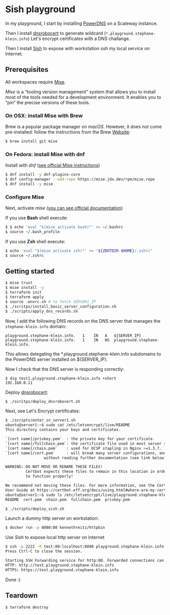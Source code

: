 # Sish playground

In my playground, I start by installing [PowerDNS](https://en.wikipedia.org/wiki/PowerDNS) on a Scaleway instance.

Then I install [dnsrobocert](https://dnsrobocert.readthedocs.io/) to generate wildcard (`*.playground.stephane-klein.info`) Let's encrypt certificates with a DNS challange.

Then I install [Sish](https://docs.ssi.sh/) to expose with workstation *ssh* my local service on Internet.

## Prerequisites

All workspaces require [Mise](https://mise.jdx.dev/).  

*Mise* is a “tooling version management” system that allows you to install most of the tools needed for a development environment.
It enables you to “pin” the precise versions of these tools.

### On OSX: install Mise with Brew

Brew is a popular package manager on *macOS*.
However, it does not come pre-installed: follow the instructions from the Brew [Website](https://brew.sh/index_fr):

```sh
$ brew install git mise
```

### On Fedora: install Mise with dnf

Install with *dnf* ([see official Mise instructions](https://mise.jdx.dev/installing-mise.html#dnf))

```sh
$ dnf install -y dnf-plugins-core
$ dnf config-manager --add-repo https://mise.jdx.dev/rpm/mise.repo
$ dnf install -y mise
```

### Configure Mise

Next, activate *mise* ([you can see official documentation](https://mise.jdx.dev/getting-started.html))

If you use **Bash** shell execute:

```sh
$ $ echo 'eval "$(mise activate bash)"' >> ~/.bashrc
$ source ~/.bash_profile
```

If you use **Zsh** shell execute:

```sh
$ echo 'eval "$(mise activate zsh)"' >> "${ZDOTDIR-$HOME}/.zshrc"
$ source ~/.zshrc
```

## Getting started

```sh
$ mise trust
$ mise install -y
$ terraform init
$ terraform apply
$ source .envrc.sh # to fetch SERVER1_IP
$ ./scritps/install_basic_server_configuration.sh
$ ./scripts/apply_dns_records.sh
```

Now, I add the following DNS records on the DNS server that manages the `stephane-klein.info` domain:

```
playground.stephane-klein.info.   1    IN   A   ${SERVER_IP}
playground.stephane-klein.info.   1    IN   NS  playground.stephane-klein.info.
```

This allows delegating the *.playground.stephane-klein.info subdomains to the PowerDNS server installed on ${SERVER_IP}.

Now I check that the DNS server is responding correctly:

```
$ dig test1.playground.stephane-klein.info +short
192.168.0.11
```

Deploy [dnsrobocert](https://dnsrobocert.readthedocs.io/):

```sh
$ ./scritps/deploy_dnsrobocert.sh
```

Next, see Let's Encrypt certificates:

```sh
$ ./scripts/enter_in_server1.sh
ubuntu@server1:~$ sudo cat /etc/letsencrypt/live/README
This directory contains your keys and certificates.

`[cert name]/privkey.pem`  : the private key for your certificate.
`[cert name]/fullchain.pem`: the certificate file used in most server software.
`[cert name]/chain.pem`    : used for OCSP stapling in Nginx >=1.3.7.
`[cert name]/cert.pem`     : will break many server configurations, and should not be used
                 without reading further documentation (see link below).

WARNING: DO NOT MOVE OR RENAME THESE FILES!
         Certbot expects these files to remain in this location in order
         to function properly!

We recommend not moving these files. For more information, see the Certbot
User Guide at https://certbot.eff.org/docs/using.html#where-are-my-certificates.
ubuntu@server1:~$ sudo ls /etc/letsencrypt/live/playground.stephane-klein.info/
README  cert.pem  chain.pem  fullchain.pem  privkey.pem
```

```sh
$ ./scripts/deploy_sish.sh
```

Launch a dummy http server on workstation:

```sh
$ docker run -p 8080:80 kennethreitz/httpbin
```

Use *Sish* to expose local http server on Internet

```sh
$ ssh -p 2222 -R test:80:localhost:8080 playground.stephane-klein.info
Press Ctrl-C to close the session.

Starting SSH Forwarding service for http:80. Forwarded connections can be accessed via the following methods:
HTTP: http://test.playground.stephane-klein.info
HTTPS: https://test.playground.stephane-klein.info
```

Done :)

## Teardown

```
$ terraform destroy
```
